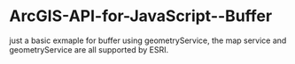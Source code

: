 # ArcGIS-API-for-JavaScript--Buffer
just a basic exmaple for buffer using geometryService,  the map service and geometryService are  all supported by ESRI.
